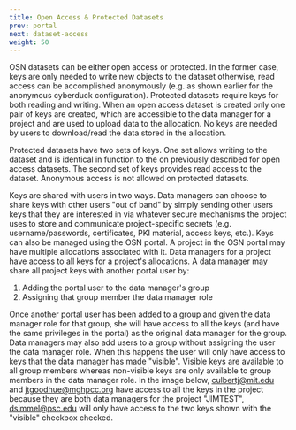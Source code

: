 ```yaml
---
title: Open Access & Protected Datasets
prev: portal
next: dataset-access
weight: 50
---
```


OSN datasets can be either open access or protected. In the former case,
keys are only needed to write new objects to the dataset otherwise, read
access can be accomplished anonymously (e.g. as shown earlier for the
anonymous cyberduck configuration). Protected datasets require keys for
both reading and writing. When an open access dataset is created only
one pair of keys are created, which are accessible to the data manager
for a project and are used to upload data to the allocation. No keys are
needed by users to download/read the data stored in the allocation.

Protected datasets have two sets of keys. One set allows writing to the
dataset and is identical in function to the on previously described for
open access datasets. The second set of keys provides read access to the
dataset. Anonymous access is not allowed on protected datasets.

Keys are shared with users in two ways. Data managers can choose to
share keys with other users \"out of band\" by simply sending other
users keys that they are interested in via whatever secure mechanisms
the project uses to store and communicate project-specific secrets (e.g.
username/passwords, certificates, PKI material, access keys, etc.). Keys
can also be managed using the OSN portal. A project in the OSN portal
may have multiple allocations associated with it. Data managers for a
project have access to all keys for a project\'s allocations. A data
manager may share all project keys with another portal user by:

1.  Adding the portal user to the data manager\'s group
2.  Assigning that group member the data manager role

Once another portal user has been added to a group and given the data
manager role for that group, she will have access to all the keys (and
have the same privileges in the portal) as the original data manager for
the group. Data managers may also add users to a group without assigning
the user the data manager role. When this happens the user will only
have access to keys that the data manager has made \"visible\". Visible
keys are available to all group members whereas non-visible keys are
only available to group members in the data manager role. In the image
below, <culbertj@mit.edu> and <jtgoodhue@mghpcc.org> have access to all
the keys in the project because they are both data managers for the
project \"JIMTEST\", <dsimmel@psc.edu> will only have access to the two
keys shown with the \"visible\" checkbox checked.
